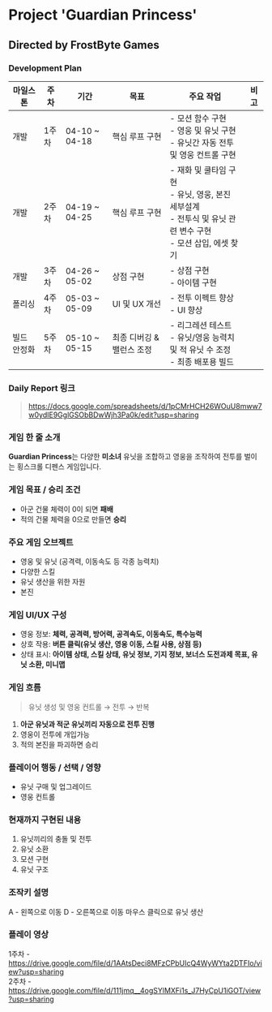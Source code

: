 # Project 'Guardian Princess' 
## Directed by FrostByte Games

### Development Plan

| 마일스톤 | 주차 | 기간 | 목표 | 주요 작업 | 비고 |
|----------|------|-------|-------|------------|------|
| 개발 | 1주차 | 04-10 ~ 04-18 | 핵심 루프 구현 | - 모션 함수 구현<br>- 영웅 및 유닛 구현<br>- 유닛간 자동 전투 및 영웅 컨트롤 구현 |  |
| 개발 | 2주차 | 04-19 ~ 04-25 | 핵심 루프 구현 | - 재화 및 쿨타임 구현<br>- 유닛, 영웅, 본진 세부설계 <br>- 전투식 및 유닛 관련 변수 구현<br>- 모션 삽입, 에셋 찾기  |  |
| 개발 | 3주차 | 04-26 ~ 05-02 | 상점 구현 | - 상점 구현<br>- 아이템 구현|  |
| 폴리싱 | 4주차 | 05-03 ~ 05-09 | UI 및 UX 개선 | - 전투 이펙트 향상<br>- UI 향상|  |
| 빌드 안정화 | 5주차 | 05-10 ~ 05-15 | 최종 디버깅 & 밸런스 조정 | - 리그레션 테스트<br>- 유닛/영웅 능력치 및 적 유닛 수 조정<br>- 최종 배포용 빌드 |  |

### Daily Report 링크

> https://docs.google.com/spreadsheets/d/1pCMrHCH26WOuU8mww7w0ydIE9GglGSObBDwWjh3Pa0k/edit?usp=sharing

### 게임 한 줄 소개

**Guardian Princess**는 다양한 **미소녀** 유닛을 조합하고 영웅을 조작하여 전투를 벌이는 횡스크롤 디펜스 게임입니다.

### 게임 목표 / 승리 조건

- 아군 건물 체력이 0이 되면 **패배**
- 적의 건물 체력을 0으로 만들면 **승리**

### 주요 게임 오브젝트

- 영웅 및 유닛 (공격력, 이동속도 등 각종 능력치)
- 다양한 스킬
- 유닛 생산을 위한 자원
- 본진

### 게임 UI/UX 구성

- 영웅 정보: **체력, 공격력, 방어력, 공격속도, 이동속도, 특수능력**
- 상호 작용: **버튼 클릭(유닛 생산, 영웅 이동, 스킬 사용, 상점 등)**
- 상태 표시: **아이템 상태, 스킬 상태, 유닛 정보, 기지 정보, 보너스 도전과제 목표, 유닛 소환, 미니맵**

### 게임 흐름

> 유닛 생성 및 영웅 컨트롤 → 전투 → 반복

1. **아군 유닛과 적군 유닛끼리 자동으로 전투 진행**
2. 영웅이 전투에 개입가능
3. 적의 본진을 파괴하면 승리

### 플레이어 행동 / 선택 / 영향

- 유닛 구매 및 업그레이드
- 영웅 컨트롤

### 현재까지 구현된 내용

1. 유닛끼리의 충돌 및 전투
2. 유닛 소환 
3. 모션 구현
4. 유닛 구조


### 조작키 설명

A - 왼쪽으로 이동
D - 오른쪽으로 이동
마우스 클릭으로 유닛 생산

### 플레이 영상
1주차 - https://drive.google.com/file/d/1AAtsDeci8MFzCPbUIcQ4WyWYta2DTFIo/view?usp=sharing    
2주차 - https://drive.google.com/file/d/111jmq__4ogSYlMXFi1s_J7HyCpU1iGOT/view?usp=sharing
